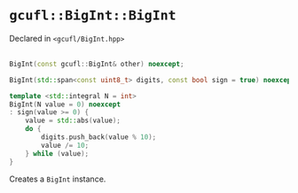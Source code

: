 # `gcufl::BigInt::BigInt`
Declared in `<gcufl/BigInt.hpp>`
<br/><br/>
```cpp
BigInt(const gcufl::BigInt& other) noexcept;

BigInt(std::span<const uint8_t> digits, const bool sign = true) noexcept;

template <std::integral N = int>
BigInt(N value = 0) noexcept
: sign(value >= 0) {
	value = std::abs(value);
	do {
		digits.push_back(value % 10);
		value /= 10;
	} while (value);
}
```
Creates a `BigInt` instance.
